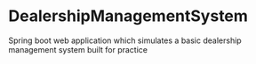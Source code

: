 # DealershipManagementSystem
Spring boot web application which simulates a basic dealership management system built for practice
